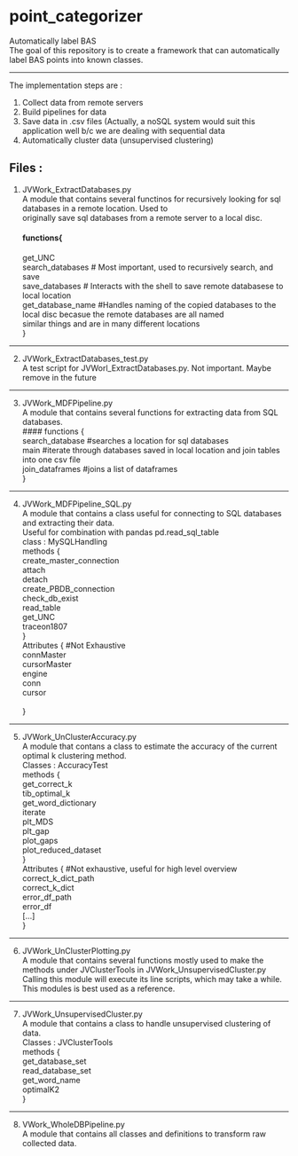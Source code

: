 # point_categorizer
Automatically label BAS <br/>
The goal of this repository is to create a framework that can automatically label BAS points into known classes. <br/>
***
The implementation steps are : <br/>
1) Collect data from remote servers <br/>
2) Build pipelines for data <br/>
3) Save data in .csv files (Actually, a noSQL system would suit this application well b/c we are dealing with sequential data <br/>
4) Automatically cluster data (unsupervised clustering) <br/>

## Files : <br/>
1. JVWork_ExtractDatabases.py <br/>
    A module that contains several functinos for recursively looking for sql databases in a remote location. Used to  <br/>
    originally save sql databases from a remote server to a local disc.  <br/>
    #### functions{  <br/>
    get_UNC  <br/>
    search_databases # Most important, used to recursively search, and save  <br/>
    save_databases # Interacts with the shell to save remote databasese to local location  <br/>
    get_database_name #Handles naming of the copied databases to the local disc becasue the remote databases are all named  <br/>
     similar things and are in many different locations  <br/>
   }  
***
2. JVWork_ExtractDatabases_test.py <br/>
    A test script for JVWorl_ExtractDatabases.py. Not important. Maybe remove in the future <br/>
***
3. JVWork_MDFPipeline.py <br/>
    A module that contains several functions for extracting data from SQL databases. <br/>
        #### functions { <br/>
        search_database #searches a location for sql databases <br/>
        main #iterate through databases saved in local location and join tables into one csv file <br/>
        join_dataframes #joins a list of dataframes <br/>
        } <br/>
***
4. JVWork_MDFPipeline_SQL.py <br/>
    A module that contains a class useful for connecting to SQL databases and extracting their data. <br/>
    Useful for combination with pandas pd.read_sql_table <br/>
        class : MySQLHandling <br/>
            methods { <br/>
            create_master_connection <br/>
            attach <br/>
            detach <br/>
            create_PBDB_connection <br/>
            check_db_exist <br/>
            read_table <br/>
            get_UNC <br/>
            traceon1807 <br/>
            } <br/>
            Attributes { #Not Exhaustive <br/>
            connMaster <br/>
            cursorMaster <br/>
            engine <br/>
            conn <br/>
            cursor <br/>
            <br/>
            } <br/>
***
5. JVWork_UnClusterAccuracy.py <br/>
    A module that contans a class to estimate the accuracy of the current optimal k clustering method. <br/>
        Classes : AccuracyTest <br/>
            methods { <br/>
            get_correct_k <br/>
            tib_optimal_k <br/>
            get_word_dictionary <br/>
            iterate <br/>
            plt_MDS <br/>
            plt_gap <br/>
            plot_gaps <br/>
            plot_reduced_dataset <br/>
            } <br/>
            Attributes { #Not exhaustive, useful for high level overview <br/>
            correct_k_dict_path <br/>
            correct_k_dict <br/>
            error_df_path <br/>
            error_df <br/>
            [...] <br/>
            } <br/>
***
6. JVWork_UnClusterPlotting.py  <br/>
    A module that contains several functions mostly used to make the methods under JVClusterTools in JVWork_UnsupervisedCluster.py <br/>
    Calling this module will execute its line scripts, which may take a while.  This modules is best used as a reference. <br/>
***
7. JVWork_UnsupervisedCluster.py  <br/>
    A module that contains a class to handle unsupervised clustering of data. <br/>
        Classes : JVClusterTools <br/>
        methods { <br/>
        get_database_set <br/>
        read_database_set <br/>
        get_word_name <br/>
        optimalK2 <br/>
        } <br/>
***
8. VWork_WholeDBPipeline.py <br/>
    A module that contains all classes and definitions to transform raw collected data. <br/>
